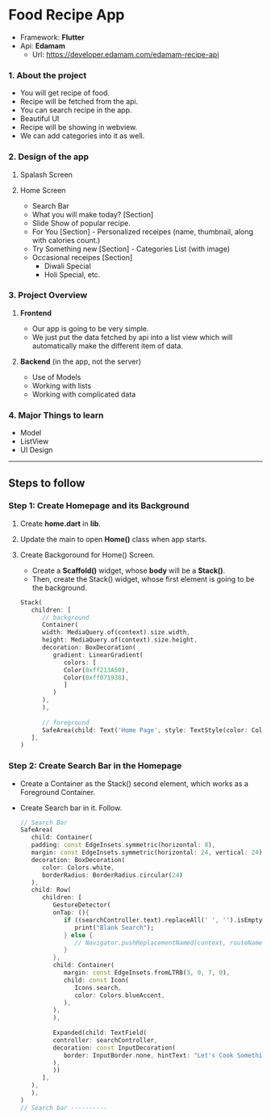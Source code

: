 # Food Recipe App

- Framework: **Flutter**
- Api: **Edamam** 
  - Url: https://developer.edamam.com/edamam-recipe-api
  

### 1. About the project

- You will get recipe of food.
- Recipe will be fetched from the api.
- You can search recipe in the app.
- Beautiful UI
- Recipe will be showing in webview.
- We can add categories into it as well.

### 2. Design of the app

1. Spalash Screen

2. Home Screen
   - Search Bar
   - What you will make today? [Section]
   - Slide Show of popular recipe.
   - For You [Section] - Personalized receipes (name, thumbnail, along with calories count.)
   - Try Something new [Section] - Categories List (with image)
   - Occasional receipes [Section]
     - Diwali Special
     - Holi Special, etc.


### 3. Project Overview

1. **Frontend**
   - Our app is going to be very simple.
   - We just put the data fetched by api into a list view which will automatically make the different item of data.

2. **Backend** (in the app, not the server)
   - Use of Models
   - Working with lists
   - Working with complicated data


### 4. Major Things to learn

- Model
- ListView
- UI Design


<hr>

## Steps to follow

### Step 1: Create Homepage and its Background

1. Create **home.dart** in **lib**.
2. Update the main to open **Home()** class when app starts.

3. Create Backgoround for Home() Screen.

   - Create a **Scaffold()** widget, whose **body** will be a **Stack()**.
   - Then, create the Stack() widget, whose first element is going to be the background.
   ```dart
   Stack(
      children: [
         // background
         Container(
         width: MediaQuery.of(context).size.width,
         height: MediaQuery.of(context).size.height,
         decoration: BoxDecoration(
            gradient: LinearGradient(
               colors: [
               Color(0xff213A50),
               Color(0xff071938),
               ]
            )
         ),
         ),
         
         // foreground
         SafeArea(child: Text('Home Page', style: TextStyle(color: Colors.white),))
      ],
   )
   ```

### Step 2: Create Search Bar in the Homepage

- Create a Container as the Stack() second element, which works as a Foreground Container. 
- Create Search bar in it. Follow.
  
   ```dart 
   // Search Bar
   SafeArea(
      child: Container(
      padding: const EdgeInsets.symmetric(horizontal: 8),
      margin: const EdgeInsets.symmetric(horizontal: 24, vertical: 24),
      decoration: BoxDecoration(
         color: Colors.white,
         borderRadius: BorderRadius.circular(24)
      ),
      child: Row(
         children: [
            GestureDetector(
            onTap: (){
               if ((searchController.text).replaceAll(' ', '').isEmpty){
                  print("Blank Search");
               } else {
                  // Navigator.pushReplacementNamed(context, routeName)
               }
            },
            child: Container(
               margin: const EdgeInsets.fromLTRB(3, 0, 7, 0),
               child: const Icon(
                  Icons.search,
                  color: Colors.blueAccent,
               ),
            ),
            ),
            
            Expanded(child: TextField(
            controller: searchController,
            decoration: const InputDecoration(
               border: InputBorder.none, hintText: "Let's Cook Something!"
            ),
            ))
         ],
      ),
      ),
   )
   // Search bar ----------
   ```